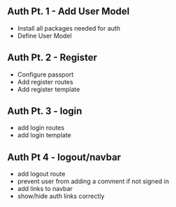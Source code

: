 ## Auth Pt. 1 - Add User Model
* Install all packages needed for auth
* Define User Model

## Auth Pt. 2 - Register
* Configure passport
* Add register routes
* Add register template

## Auth Pt. 3 - login
* add login routes
* add login template

## Auth Pt 4 - logout/navbar
* add logout route
* prevent user from adding a comment if not signed in
* add links to navbar
* show/hide auth links correctly